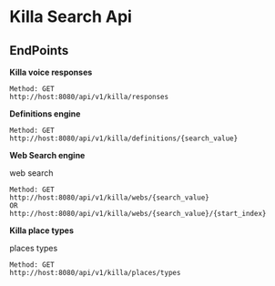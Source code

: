 # Killa Search Api

EndPoints
---------

**Killa voice responses**
~~~
Method: GET
http://host:8080/api/v1/killa/responses
~~~

**Definitions engine**
~~~~
Method: GET
http://host:8080/api/v1/killa/definitions/{search_value}
~~~~

**Web Search engine**

web search
~~~~
Method: GET
http://host:8080/api/v1/killa/webs/{search_value}
OR
http://host:8080/api/v1/killa/webs/{search_value}/{start_index}
~~~~

**Killa place types**

places types
~~~~
Method: GET
http://host:8080/api/v1/killa/places/types
~~~~~